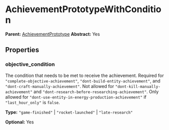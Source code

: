 # AchievementPrototypeWithCondition

**Parent:** [AchievementPrototype](AchievementPrototype.md)
**Abstract:** Yes

## Properties

### objective_condition

The condition that needs to be met to receive the achievement. Required for `"complete-objective-achievement"`, `"dont-build-entity-achievement"`, and `"dont-craft-manually-achievement"`. Not allowed for `"dont-kill-manually-achievement"` and `"dont-research-before-researching-achievement"`. Only allowed for `"dont-use-entity-in-energy-production-achievement"` if `"last_hour_only"` is `false`.

**Type:** `"game-finished"` | `"rocket-launched"` | `"late-research"`

**Optional:** Yes


